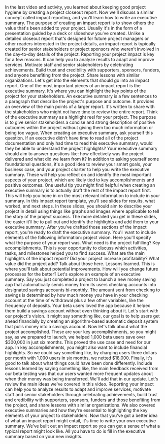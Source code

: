 In the last video and activity, you learned about keeping good project hygiene
by creating a project closeout report. Now we'll discuss a similar concept
called impact reporting, and you'll learn how to write an executive summary. The
purpose of creating an impact report is to show others the value that's been
added to your project. Usually it's in the form of a presentation guided by a
deck or slideshow you've created. Unlike a detailed closeout report that's
designed for future project managers or other readers interested in the project
details, an impact report is typically created for senior stakeholders or
project sponsors who weren't involved in the day-to-day details of the project.
Reporting your project impact is key for a few reasons. It can help you to
analyze results to adapt and improve services. Motivate staff and senior
stakeholders by celebrating achievements. Build trust and credibility with
supporters, sponsors, funders, and anyone benefiting from the project. Share
lessons with similar organizations. Let's get into the elements that should go
into an impact report. One of the most important pieces of an impact report is
the executive summary. It's where you can highlight the key points of the
project for your stakeholders. An executive summary is a few sentences to a
paragraph that describe the project's purpose and outcome. It provides an
overview of the main points of a larger report. It's written to share with the
stakeholders who might not have time to review the entire report. Think of the
executive summary as a highlight reel for your project. The purpose is to give
senior stakeholders a concise and strong description of positive outcomes within
the project without giving them too much information or being too vague. When
creating an executive summary, ask yourself this question. If an executive
didn't have time to read all of the project documentation and only had time to
read this executive summary, would they be able to understand the project
highlights? Your executive summary should aim to answer questions like: how
effectively was the project delivered and what did we learn from it? In addition
to asking yourself some foundational questions, it's a good idea to review your
smart goals, your business case, and your project charter to help you write the
executive summary. These will help you reflect on and identify the most
important aspects of your project, which are likely tied to key accomplishments
and positive outcomes. One useful tip you might find helpful when creating an
executive summary is to actually draft the rest of the impact report first. This
will help you hone in on the most relevant information to include in your
summary. In this impact report template, you'll see slides for results, what
worked, and next steps. In these slides, you should aim to describe your project
in detail using things like graphs and images where applicable to tell the story
of the project success. The more detailed you get in these slides, the easier
it'll be to pull out and identify the highlights and add them to your executive
summary. After you've drafted those sections of the impact report, you're ready
to draft the executive summary. You'll want to include elements of the following
information: project vision. Here you'll specify what the purpose of your report
was. What need is the project fulfilling? Key accomplishments. This is your
opportunity to discuss which activities, tasks, and milestones helped you to
find success. What are the main highlights of the impact report? Did your
project increase profitability? What value did the project add? Talk about those
here.  Lessons learned. This is where you'll talk about potential improvements.
How will you change future processes for the better? Let's explore an example of
an executive summary. Say you just completed a project to launch a new money
saving app that automatically sends money from its users checking accounts into
designated savings accounts bi-monthly. The amount sent from checking to savings
is determined by how much money you have in your checking account at the time of
withdrawal plus a few other variables, like the frequency of deposits. Your beta
users loved the app because it helped them build a savings account without even
thinking about it. Let's start with our project's vision. It might say something
like, our goal is to help users get ahead financially by creating an
algorithm-based automatic deposit system that pulls money into a savings
account. Now let's talk about what the project accomplished. These are your key
accomplishments, so you might say, as we prepared to launch, we helped 1,000
beta users save over $300,000 in just six months. This proved the use case and
need for our app. In key accomplishments, you might also want to include
financial highlights. So we could say something like, by charging users three
dollars per month with 1,000 users in six months, we netted $18,000. Finally,
it's good to talk about what things could have been done differently. Include
lessons learned by saying something like, the main feedback received from our
beta testing was that our users wanted more frequent updates about when their
money was being transferred. We'll add that in our update. Let's review the main
ideas we've covered in this video. Reporting your impact can help you to analyze
results to adapt and improve services, motivate staff and senior stakeholders
through celebrating achievements, build trust and credibility with supporters,
sponsors, funders and those benefiting from the project, and share lessons with
similar organizations. We also covered executive summaries and how they're
essential to highlighting the key elements of your project to stakeholders. Now
that you've got a better idea of what an impact report might entail, it's time
to write your own executive summary. We've built out an impact report so you can
get a sense of what a typical report might look like. All you have to do is fill
in the executive summary based on your new insights.